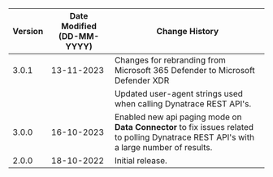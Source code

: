 | **Version** | **Date Modified (DD-MM-YYYY)** | **Change History**                          |
|-------------|--------------------------------|---------------------------------------------|
| 3.0.1       | 13-11-2023                     | Changes for rebranding from Microsoft 365 Defender to Microsoft Defender XDR          |
|             |                                | Updated user-agent strings used when calling Dynatrace REST API's.                    |
| 3.0.0       | 16-10-2023                     | Enabled new api paging mode on **Data Connector** to fix issues related to polling Dynatrace REST API's with a large number of results.   |
| 2.0.0       | 18-10-2022                     | Initial release.   |
